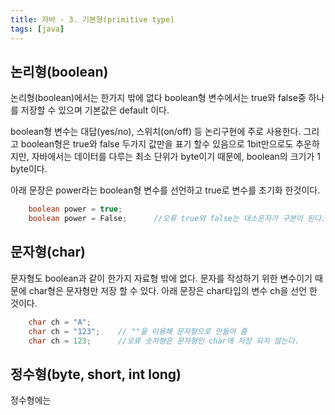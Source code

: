 ```yaml
---
title: 자바 - 3. 기본형(primitive type)
tags: [java]
---
```


## 논리형(boolean)

논리형(boolean)에서는 한가지 밖에 없다 boolean형 변수에서는 true와 false중 하나를 저장할 수 있으며 기본값은 default 이다.

boolean형 변수는 대답(yes/no), 스위치(on/off) 등 논리구현에 주로 사용한다. 그리고 boolean형은 true와 false 두가지 값만을 표기 할수 있음으로 1bit만으로도 추운하지만, 자바에서는 데이터를 다루는 최소 단위가 byte이기 때문에, boolean의 크기가 1 byte이다.

아래 문장은 power라는 boolean형 변수를 선언하고 true로 변수를 초기화 한것이다.

```java
    boolean power = true;
    boolean power = False;      //오류 true와 false는 대소문자가 구분이 된다.
```

## 문자형(char)

문자형도 boolean과 같이 한가지 자료형 밖에 없다. 문자를 작성하기 위한 변수이기 때문에 char형은 문자형만 저장 할 수 있다. 아래 문장은 char타입의 변수 ch을 선언 한 것이다.

```java
    char ch = "A";
    char ch = "123";    // ""을 이용해 문자형으로 만들어 줌
    char ch = 123;      //오류 숫자형은 문자형인 char에 저장 되지 않는다.
```

## 정수형(byte, short, int long)

정수형에는
